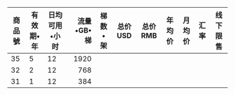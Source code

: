 |商品號|有效期•年|日均可用•小时|流量•GB•梯|梯数•架|总价USD|总价RMB|年均价|月均价|汇率|线下限售|
|-----|-----|-------|---:|---|-------|------|------|----|---|------|
|35|5|12|1920||||||||
|32|2|12|768||||||||
|31|1|12|384||||||||

